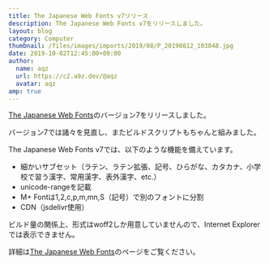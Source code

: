 ```yaml
---
title: The Japanese Web Fonts v7リリース
description: The Japanese Web Fonts v7をリリースしました。
layout: blog
category: Computer
thumbnail: /files/images/imports/2019/08/P_20190812_103848.jpg
date: 2019-10-02T12:45:00+09:00
author:
  name: aqz
  url: https://c2.a9z.dev/@aqz
  avatar: aqz
amp: true
---
```

[The Japanese Web Fonts](/The-Japanese-Web-Fonts/)のバージョン7をリリースしました。

バージョン7では諸々を見直し、またビルドスクリプトもちゃんと組みました。

The Japanese Web Fonts v7では、以下のような機能を備えています。

- 細かいサブセット（ラテン、ラテン拡張、記号、ひらがな、カタカナ、小学校で習う漢字、常用漢字、表外漢字、etc.）
- unicode-rangeを記載
- M+ Fontは1,2,c,p,m,mn,S（記号）で別のフォントに分割
- CDN（jsdelivr使用）

ビルド量の関係上、形式はwoff2しか用意していませんので、Internet Explorerでは表示できません。

詳細は[The Japanese Web Fonts](/The-Japanese-Web-Fonts/)のページをご覧ください。
